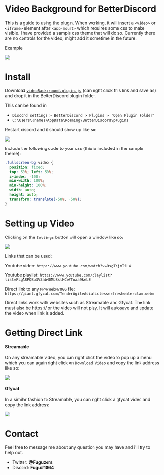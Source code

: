 # Video Background for BetterDiscord
This is a guide to using the plugin. When working, it will insert a `<video>` or `<iframe>` element after `<app-mount>` which requires some css to make visible. I have provided a sample css theme that will do so. Currently there are no controls for the video, might add it sometime in the future.

Example: 

![](https://thumbs.gfycat.com/ClumsyGreenHookersealion-size_restricted.gif)

# Install
Download [`videoBackground.plugin.js`](https://raw.githubusercontent.com/Fuguu/videoBackground/master/videoBackground.plugin.js) (can right click this link and save as) and drop it in the BetterDiscord plugin folder. 

This can be found in:
+ `Discord settings > BetterDiscord > Plugins > 'Open Plugin Folder'`
+ `C:\Users\{name}\AppData\Roaming\BetterDiscord\plugins`

Restart discord and it should show up like so:

![](https://i.imgur.com/vu7VUfv.png)

Include the following code to your css (this is included in the sample theme):
```css
.fullscreen-bg video {
  position: fixed;
  top: 50%; left: 50%;
  z-index: -100;
  min-width: 100%;
  min-height: 100%;
  width: auto;
  height: auto;
  transform: translate(-50%, -50%);
}
```

# Setting up Video
Clicking on the `Settings` button will open a window like so:

![](https://i.imgur.com/e8gqMNK.png)


Links that can be used:


Youtube video: `https://www.youtube.com/watch?v=9sgTdjmTiL4`


Youtube playlist: `https://www.youtube.com/playlist?list=PLgA8PQBu3V3abH0MbSslHCeVToaa9keLE`


Direct link to any `MP4/WebM/OGG` file: `https://giant.gfycat.com/TenderAgileAsiaticlesserfreshwaterclam.webm`


Direct links work with websites such as Streamable and Gfycat. The link must also be https:// or the video will not play. It will autosave and update the video when link is added.

# Getting Direct Link
<h4>Streamable</h4>

On any streamable video, you can right click the video to pop up a menu which you can again right click on `Download Video` and copy the link address like so:

![](https://i.imgur.com/SsxNFXV.png)

<h4>Gfycat</h4>

In a similar fashion to Streamable, you can right click a gfycat video and copy the link address:

![](https://i.imgur.com/BPzKJMM.png)

# Contact
Feel free to message me about any question you may have and i'll try to help out.
+ Twitter: **@Fuguzors**
+ Discord: **Fugu#1064**
